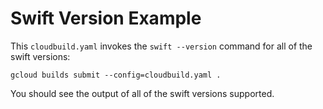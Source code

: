 # Swift Version Example

This `cloudbuild.yaml` invokes  the `swift --version` command for all of the swift versions:
```
gcloud builds submit --config=cloudbuild.yaml .
```
You should see the output of all of the swift versions supported.
